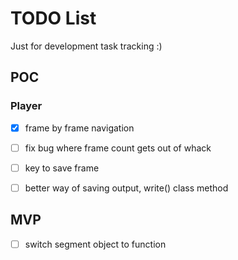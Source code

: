 # TODO List

Just for development task tracking :)

## POC

### Player

- [x] frame by frame navigation
- [ ] fix bug where frame count gets out of whack
- [ ] key to save frame
- [ ] better way of saving output, write() class method


## MVP

- [ ] switch segment object to function

